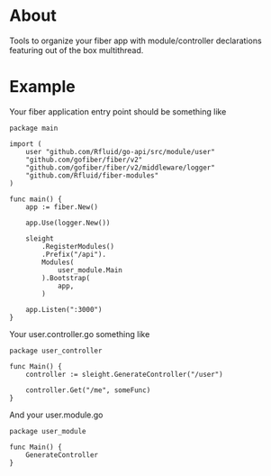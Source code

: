 # About

Tools to organize your fiber app with module/controller declarations featuring out of the box multithread.

# Example

Your fiber application entry point should be something like
```
package main

import (
	user "github.com/Rfluid/go-api/src/module/user"
	"github.com/gofiber/fiber/v2"
	"github.com/gofiber/fiber/v2/middleware/logger"
    "github.com/Rfluid/fiber-modules"
)

func main() {
	app := fiber.New()

	app.Use(logger.New())

	sleight
        .RegisterModules()
        .Prefix("/api").
        Modules(
            user_module.Main
        ).Bootstrap(
            app,
        )

	app.Listen(":3000")
}
```
Your user.controller.go something like
``` 
package user_controller

func Main() {
    controller := sleight.GenerateController("/user")

    controller.Get("/me", someFunc)
}
```
And your user.module.go
```
package user_module

func Main() {
    GenerateController
}
```